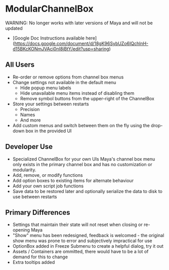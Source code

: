 # ModularChannelBox

WARNING: No longer works with later versions of Maya and will not be updated

* [Google Doc Instructions available here] (https://docs.google.com/document/d/18gK96SybUZo6IQchlnH-d15BKcKONmJVAci0nI8jBtY/edit?usp=sharing)

All Users
---------

* Re-order or remove options from channel box menus
* Change settings not available in the default menu
   - Hide popup menu labels
   - Hide unavailable menu items instead of disabling them
   - Remove symbol buttons from the upper-right of the ChannelBox
* Store your settings between restarts
   - Precision
   - Names
   - And more
* Add custom menus and switch between them on the fly using the drop-down box in the provided UI

Developer Use
----------

* Specialized ChannelBox for your own UIs
    Maya's channel box menu only exists in the primary channel box and has no customization or modularity.
* Add, remove, or modify functions
* Add option boxes to existing items for alternate behaviour
* Add your own script job functions
* Save data to be restored later and optionally serialize the data to disk to use between restarts


Primary Differences
-----------
* Settings that maintain their state will not reset when closing or re-opening Maya
* "Show" menu has been redesigned, feedback is welcomed - the original show menu was prone to error and subjectively impractical for use
* OptionBox added in Freeze Submenu to create a helpful dialog, try it out
* Assets / Containers are ommitted, there would have to be a lot of demand for this to change
* Extra tooltips added
